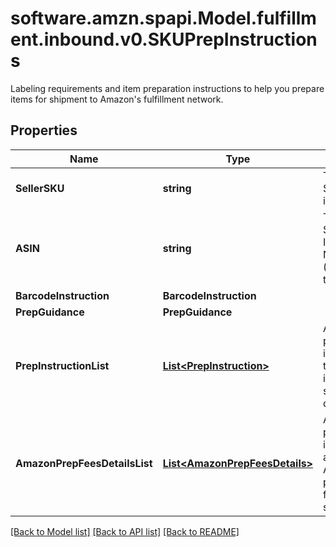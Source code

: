 # software.amzn.spapi.Model.fulfillment.inbound.v0.SKUPrepInstructions
Labeling requirements and item preparation instructions to help you prepare items for shipment to Amazon's fulfillment network.

## Properties

Name | Type | Description | Notes
------------ | ------------- | ------------- | -------------
**SellerSKU** | **string** | The seller SKU of the item. | [optional] 
**ASIN** | **string** | The Amazon Standard Identification Number (ASIN) of the item. | [optional] 
**BarcodeInstruction** | **BarcodeInstruction** |  | [optional] 
**PrepGuidance** | **PrepGuidance** |  | [optional] 
**PrepInstructionList** | [**List&lt;PrepInstruction&gt;**](PrepInstruction.md) | A list of preparation instructions to help with item sourcing decisions. | [optional] 
**AmazonPrepFeesDetailsList** | [**List&lt;AmazonPrepFeesDetails&gt;**](AmazonPrepFeesDetails.md) | A list of preparation instructions and fees for Amazon to prep goods for shipment. | [optional] 

[[Back to Model list]](../README.md#documentation-for-models) [[Back to API list]](../README.md#documentation-for-api-endpoints) [[Back to README]](../README.md)

